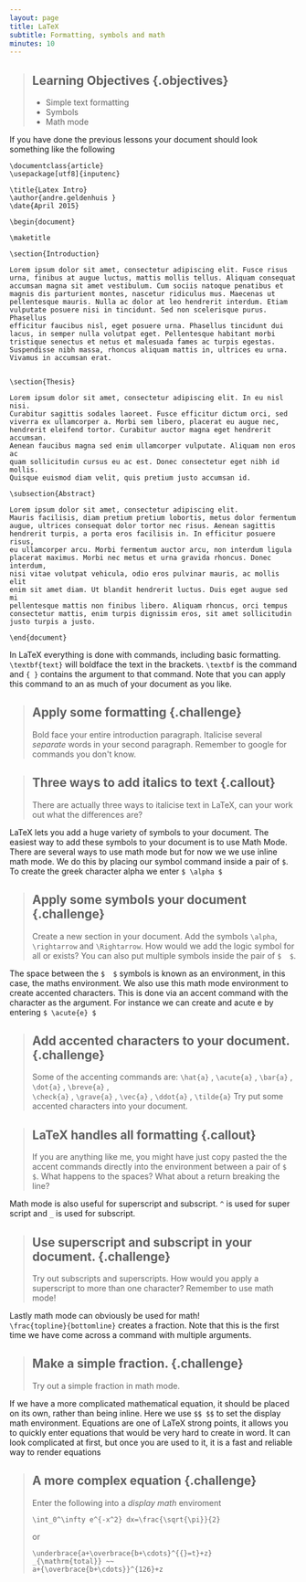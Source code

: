 ```yaml
---
layout: page
title: LaTeX
subtitle: Formatting, symbols and math
minutes: 10
---
```

> ## Learning Objectives {.objectives}
>
> * Simple text formatting
> * Symbols
> * Math mode

If you have done the previous lessons your document should look something
like the following

~~~ {.latex}
\documentclass{article}
\usepackage[utf8]{inputenc}

\title{Latex Intro}
\author{andre.geldenhuis }
\date{April 2015}

\begin{document}

\maketitle

\section{Introduction}

Lorem ipsum dolor sit amet, consectetur adipiscing elit. Fusce risus 
urna, finibus at augue luctus, mattis mollis tellus. Aliquam consequat 
accumsan magna sit amet vestibulum. Cum sociis natoque penatibus et 
magnis dis parturient montes, nascetur ridiculus mus. Maecenas ut 
pellentesque mauris. Nulla ac dolor at leo hendrerit interdum. Etiam 
vulputate posuere nisi in tincidunt. Sed non scelerisque purus. Phasellus 
efficitur faucibus nisl, eget posuere urna. Phasellus tincidunt dui 
lacus, in semper nulla volutpat eget. Pellentesque habitant morbi 
tristique senectus et netus et malesuada fames ac turpis egestas. 
Suspendisse nibh massa, rhoncus aliquam mattis in, ultrices eu urna. 
Vivamus in accumsan erat. 


\section{Thesis}

Lorem ipsum dolor sit amet, consectetur adipiscing elit. In eu nisl nisi. 
Curabitur sagittis sodales laoreet. Fusce efficitur dictum orci, sed 
viverra ex ullamcorper a. Morbi sem libero, placerat eu augue nec, 
hendrerit eleifend tortor. Curabitur auctor magna eget hendrerit accumsan. 
Aenean faucibus magna sed enim ullamcorper vulputate. Aliquam non eros ac 
quam sollicitudin cursus eu ac est. Donec consectetur eget nibh id mollis. 
Quisque euismod diam velit, quis pretium justo accumsan id. 

\subsection{Abstract}

Lorem ipsum dolor sit amet, consectetur adipiscing elit. 
Mauris facilisis, diam pretium pretium lobortis, metus dolor fermentum 
augue, ultrices consequat dolor tortor nec risus. Aenean sagittis 
hendrerit turpis, a porta eros facilisis in. In efficitur posuere risus, 
eu ullamcorper arcu. Morbi fermentum auctor arcu, non interdum ligula 
placerat maximus. Morbi nec metus et urna gravida rhoncus. Donec interdum, 
nisi vitae volutpat vehicula, odio eros pulvinar mauris, ac mollis elit 
enim sit amet diam. Ut blandit hendrerit luctus. Duis eget augue sed mi 
pellentesque mattis non finibus libero. Aliquam rhoncus, orci tempus 
consectetur mattis, enim turpis dignissim eros, sit amet sollicitudin 
justo turpis a justo. 

\end{document}
~~~

In LaTeX everything is done with commands, including basic formatting.
`\textbf{text}` will boldface the text in the brackets.  `\textbf` is the
command and `{ }` contains the argument to that command.  Note that you 
can apply this command to an as much of your document as you like.

> ## Apply some formatting {.challenge}
>
> Bold face your entire introduction paragraph.  Italicise several *separate*
> words in your second paragraph.  Remember to google for commands you
> don't know.

> ## Three ways to add italics to text {.callout}
>
> There are actually three ways to italicise text in LaTeX, can your
> work out what the differences are?

LaTeX lets you add a huge variety of symbols to your document. The easiest
way to add these symbols to your document is to use Math Mode.  There are
several ways to use math mode but for now we we use inline math mode.  We
do this by placing our symbol command inside a pair of ```$```. To create
the greek character alpha we enter ```$ \alpha $```

> ## Apply some symbols your document {.challenge}
>
> Create a new section in your document.
> Add the symbols ```\alpha```, ```\rightarrow``` and ```\Rightarrow```.
> How would we add the logic symbol for all or exists?  You can also put
> multiple symbols inside the pair of ```$  $```.

The space between the ```$  $``` symbols is known as an environment, in this
case, the maths environment.  We also use this math mode environment to
create accented characters. This is done via an accent command with the
character as the argument.  For instance we can create and acute e by 
entering ```$ \acute{e} $```

> ## Add accented characters to your document. {.challenge}
>
> Some of the accenting commands are:
>  ```\hat{a}``` , ```\acute{a}``` , ```\bar{a}``` ,  ```\dot{a}``` , ```\breve{a}``` ,  
>  ```\check{a}``` , ```\grave{a}``` , ```\vec{a}``` , ```\ddot{a}``` , ```\tilde{a}``` 
> Try put some accented characters into your document.

> ## LaTeX handles all formatting {.callout}
>
> If you are anything like me, you might have just copy pasted the 
> the accent commands directly into the environment between a pair of 
> ```$  $```.  What happens to the spaces?  What about a return breaking
> the line? 

Math mode is also useful for superscript and subscript.  ```^``` is used 
for super script and ```_``` is used for subscript.

> ## Use superscript and subscript in your document. {.challenge}
>
> Try out subscripts and superscripts.  How would you apply a superscript
> to more than one character?  Remember to use math mode!

Lastly math mode can obviously be used for math!  
```\frac{topline}{bottomline}``` creates a fraction.  Note that this is 
the first time we have come across a command with multiple arguments.

> ## Make a simple fraction. {.challenge}
>
> Try out a simple fraction in math mode.

If we have a more complicated mathematical equation, it should be placed
on its own, rather than being inline.  Here we use ```$$ $$``` to set the
display math environment.  Equations are one of LaTeX strong points, it
allows you to quickly enter equations that would be very hard to create
in word.  It can look complicated at first, but once you are used to it,
it is a fast and reliable way to render equations

> ## A more complex equation {.challenge}
> 
> Enter the following into a *display math* enviroment
> ```{.latex}
> \int_0^\infty e^{-x^2} dx=\frac{\sqrt{\pi}}{2}
> ```
> or
> ```{.latex}
> \underbrace{a+\overbrace{b+\cdots}^{{}=t}+z}
>_{\mathrm{total}} ~~
> a+{\overbrace{b+\cdots}}^{126}+z
> ```











